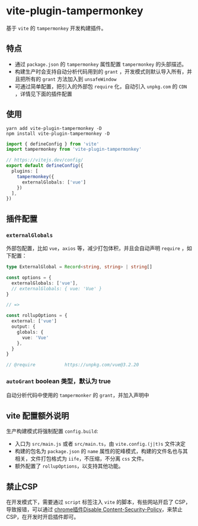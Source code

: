 # vite-plugin-tampermonkey

基于 `vite` 的 `tampermonkey` 开发构建插件。

## 特点

- 通过 `package.json` 的 `tampermonkey` 属性配置 `tampermonkey` 的头部描述。
- 构建生产时会支持自动分析代码用到的 `grant` ，开发模式则默认导入所有，并且把所有的 `grant` 方法加入到 `unsafeWindow`
- 可通过简单配置，把引入的外部包 `require` 化，自动引入 `unpkg.com` 的 `CDN` ，详情见下面的插件配置

## 使用

```
yarn add vite-plugin-tampermonkey -D
npm install vite-plugin-tampermonkey -D
```

```ts
import { defineConfig } from 'vite'
import tampermonkey from 'vite-plugin-tampermonkey'

// https://vitejs.dev/config/
export default defineConfig({
  plugins: [
    tampermonkey({
      externalGlobals: ['vue']
    })
  ],
})
```

## 插件配置

### `externalGlobals`
  
  外部包配置，比如 `vue`，`axios` 等，减少打包体积，并且会自动声明 `require` ，如下配置：

```ts
type ExternalGlobal = Record<string, string> | string[]

const options = {
  externalGlobals: ['vue'],
  // externalGlobals: { vue: 'Vue' }
}

// => 

const rollupOptions = {
  external: ['vue']
  output: {
    globals: {
      vue: 'Vue'
    },
  }
}

// @require           https://unpkg.com/vue@3.2.20

```

### `autoGrant` boolean 类型，默认为 true

  自动分析代码中使用的 `tampermonker` 的 `grant`，并加入声明中


## vite 配置额外说明

生产构建模式将强制配置 `config.build`:

- 入口为 `src/main.js` 或者 `src/main.ts`，由 `vite.config.(j|t)s` 文件决定
- 构建的包名为 `package.json` 的 `name` 属性的驼峰模式，构建的文件名也与其相关，文件打包格式为 `iife`，不压缩，不分离 `css` 文件。
- 额外配置了 `rollupOptions`，以支持其他功能。

## 禁止CSP

在开发模式下，需要通过 `script` 标签注入 `vite` 的脚本，有些网站开启了 CSP，导致报错，可以通过 [chrome插件Disable Content-Security-Policy](https://chrome.google.com/webstore/detail/disable-content-security/ieelmcmcagommplceebfedjlakkhpden)，来禁止CSP，在开发时开启插件即可。

